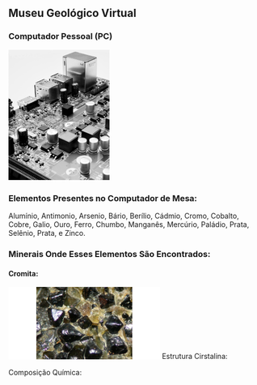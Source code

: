 ## Museu Geológico Virtual

### Computador Pessoal (PC)
<img src="https://raw.githubusercontent.com/rafaelcenatti/mugeoufpr/gh-pages/michael-dziedzic-AsF0Nadbb18-unsplash.jpg" alt="drawing" width="200"/> 


### Elementos Presentes no Computador de Mesa:
Alumínio, Antimonio, Arsenio, Bário, Berílio, Cádmio, Cromo, Cobalto, Cobre, Galio, Ouro, Ferro, Chumbo, Manganês, Mercúrio, Paládio, Prata, Selênio, Prata, e Zinco.


### Minerais Onde Esses Elementos São Encontrados:

#### Cromita:

<img src="https://raw.githubusercontent.com/rafaelcenatti/mugeoufpr/gh-pages/download.png" alt="drawing" width="300"/> 
 Estrutura Cirstalina:
 
 Composição Química:
